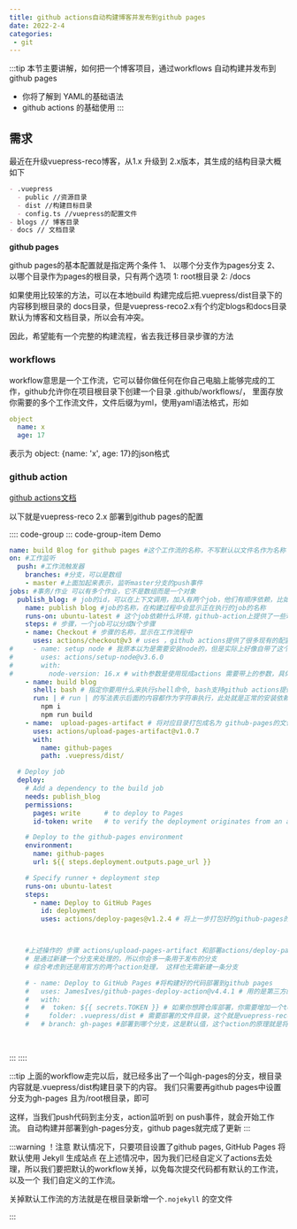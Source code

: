 ```yaml
---
title: github actions自动构建博客并发布到github pages
date: 2022-2-4
categories:
 - git
---
```


:::tip
本节主要讲解，如何把一个博客项目，通过workflows 自动构建并发布到github pages

- 你将了解到 YAML的基础语法
- github actions 的基础使用
:::

## 需求

最近在升级vuepress-reco博客，从1.x 升级到 2.x版本，其生成的结构目录大概如下

```md
- .vuepress
  - public //资源目录
  - dist //构建目标目录
  - config.ts //vuepress的配置文件
- blogs // 博客目录
- docs // 文档目录
```

**github pages**

github pages的基本配置就是指定两个条件
1、 以哪个分支作为pages分支
2、 以哪个目录作为pages的根目录，只有两个选项 1: root根目录 2: /docs

如果使用比较笨的方法，可以在本地build 构建完成后把.vuepress/dist目录下的内容移到根目录的 docs目录，但是vuepress-reco2.x有个约定blogs和docs目录默认为博客和文档目录，所以会有冲突。

因此，希望能有一个完整的构建流程，省去我迁移目录步骤的方法

### workflows

workflow意思是一个工作流，它可以替你做任何在你自己电脑上能够完成的工作，github允许你在项目根目录下创建一个目录 .github/workflows/， 里面存放你需要的多个工作流文件，文件后缀为yml，使用yaml语法格式，形如
```yml
object
  name: x
  age: 17
```

表示为 object: {name: 'x', age: 17}的json格式

### github action

[github actions文档](https://docs.github.com/zh/actions/quickstart)

以下就是vuepress-reco 2.x 部署到github pages的配置

:::: code-group
::: code-group-item Demo
```yaml
name: build Blog for github pages #这个工作流的名称，不写默认以文件名作为名称
on: #工作监听
  push: #工作流触发器
    branches: #分支，可以是数组
    - master #上面加起来表示，监听master分支的push事件
jobs: #事务/作业 可以有多个作业，它不是数组而是一个对象
  publish_blog: # job的id，可以在上下文调用，加入有两个job，他们有顺序依赖，比如job2依赖job1，则可以在job2中配置needs: [job1]
    name: publish blog #job的名称，在构建过程中会显示正在执行的job的名称
    runs-on: ubuntu-latest # 这个job依赖什么环境，github-action上提供了一些环境，包括windows，因为windows最终有一个rsync的错误，在github actions的issue总建议使用其他系统，所以此处用了ubuntu最新版本
    steps: # 步骤，一个job可以分成N个步骤
    - name: Checkout # 步骤的名称，显示在工作流程中
      uses: actions/checkout@v3 # uses ，github actions提供了很多现有的配置，我们可以直接使用这些配置，这里的作用是切出分支，防止后续的操作
#     - name: setup node # 我原本以为是需要安装node的，但是实际上好像自带了这个，所以就注释了，如果发现有报错提示没有安装node则可以使用这个步骤
#       uses: actions/setup-node@v3.6.0
#       with:
#         node-version: 16.x # with参数是使用现成actions 需要带上的参数，具体在对应action中有文档说明
    - name: build blog
      shell: bash # 指定你要用什么来执行shell命令, bash支持github actions提供的各种平台
      run: | # run | 的写法表示后面的内容都作为字符串执行，此处就是正常的安装依赖和构建
        npm i
        npm run build
    - name:  upload-pages-artifact # 将对应目录打包成名为 github-pages的文件
      uses: actions/upload-pages-artifact@v1.0.7
      with:
        name: github-pages
        path: .vuepress/dist/

  # Deploy job
  deploy:
    # Add a dependency to the build job
    needs: publish_blog
    permissions:
      pages: write      # to deploy to Pages
      id-token: write   # to verify the deployment originates from an appropriate source

    # Deploy to the github-pages environment
    environment:
      name: github-pages
      url: ${{ steps.deployment.outputs.page_url }}

    # Specify runner + deployment step
    runs-on: ubuntu-latest
    steps:
      - name: Deploy to GitHub Pages
        id: deployment
        uses: actions/deploy-pages@v1.2.4 # 将上一步打包好的github-pages的文件，上传到githubpages



    #上述操作的 步骤 actions/upload-pages-artifact 和部署actions/deploy-pages@v1.2.4 可以使用以下第三方action一步完成，但是这个action
    # 是通过新建一个分支来处理的，所以你会多一条用于发布的分支
    # 综合考虑到还是用官方的两个action处理， 这样也无需新建一条分支

    # - name: Deploy to GitHub Pages #将构建好的代码部署到github pages
    #   uses: JamesIves/github-pages-deploy-action@v4.4.1 # 用的是第三方的action 而不是actions组织提供的。因为这个参数比较简单
    #   with:
    #   #  token: ${{ secrets.TOKEN }} # 如果你想跨仓库部署，你需要增加一个token已获得权限，此处为同一仓库，不需要
    #     folder: .vuepress/dist # 需要部署的文件目录，这个就是vuepress-reco的构建目录
    #   # branch: gh-pages #部署到哪个分支，这是默认值，这个action的原理就是将.vuepress/dist目录的内容，拷贝到创建的gh-pages分支的根目录，所以到时候会多出一个remote 分支，里面的代码就是 vuepress/dist目录下的内容
      
      
```
:::
::::

:::tip
上面的workflow走完以后，就已经多出了一个叫gh-pages的分支，根目录内容就是.vuepress/dist构建目录下的内容。
我们只需要再github pages中设置分支为gh-pages 且为/root根目录，即可

这样，当我们push代码到主分支，action监听到 on push事件，就会开始工作流。
自动构建并部署到gh-pages分支，github pages就完成了更新
:::

:::warning ！注意
默认情况下，只要项目设置了github pages, GitHub Pages 将默认使用 Jekyll 生成站点
在上述情况中，因为我们已经自定义了actions去处理，所以我们要把默认的workflow关掉，以免每次提交代码都有默认的工作流，以及一个
我们自定义的工作流。

关掉默认工作流的方法就是在根目录新增一个`.nojekyll` 的空文件


:::